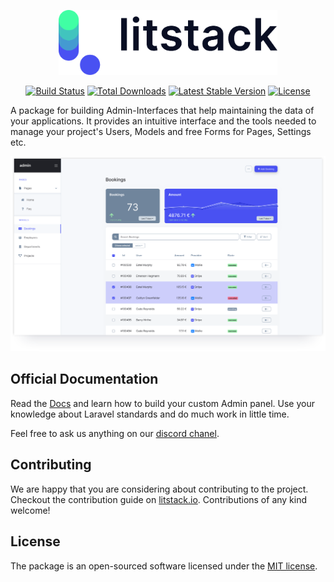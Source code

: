 <p align="center">
    <img width="350px" style="max-width:100%;" src="https://raw.githubusercontent.com/litstack/art/master/logo/png/litstack_logo.png">
</p>

<p align="center">
    <a href="https://github.com/litstack/litstack/actions"><img src="https://github.com/litstack/litstack/workflows/tests/badge.svg" alt="Build Status"></a>
    <a href="https://packagist.org/packages/litstack/litstack"><img src="https://img.shields.io/packagist/dt/litstack/litstack?color=%234951f2" alt="Total Downloads"></a>
    <a href="https://packagist.org/packages/litstack/litstack"><img src="https://img.shields.io/github/v/release/litstack/litstack?color=%2383c2ff&label=stable" alt="Latest Stable Version"></a>
    <a href="https://packagist.org/packages/litstack/litstack"><img src="https://img.shields.io/github/license/litstack/litstack?color=%2331c653" alt="License"></a>
</p>

A package for building Admin-Interfaces that help maintaining the data of your
applications. It provides an intuitive interface and the tools needed to manage
your project's Users, Models and free Forms for Pages, Settings etc.

![Interface](./docs/preview.png 'Interface')

## Official Documentation

Read the [Docs](https://litstack.io/docs) and learn how to build your custom
Admin panel. Use your knowledge about Laravel standards and do much work in
little time.

Feel free to ask us anything on our
[discord chanel](https://discord.gg/u4qpb5P).

## Contributing

We are happy that you are considering about contributing to the project.
Checkout the contribution guide on
[litstack.io](https://litstack.io/docs/prologue/contributing). Contributions of
any kind welcome!

## License

The package is an open-sourced software licensed under the
[MIT license](LICENSE.md).
